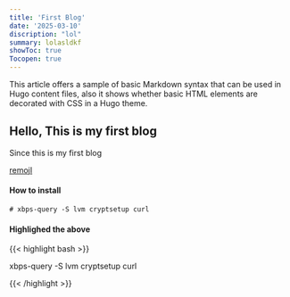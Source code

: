 ```yaml
---
title: 'First Blog'
date: '2025-03-10'
discription: "lol"
summary: lolasldkf
showToc: true
Tocopen: true
---
```

<!-- lol -->

<!-- more -->

<!-- ![MJ bhai](/images/majnu-bhai.jpeg) -->

This article offers a sample of basic Markdown syntax that can be used in Hugo content files, also it shows whether basic HTML elements are decorated with CSS in a Hugo theme.

## Hello, This is my first blog

Since this is my first blog

[remojI](https://remoji.com)

#### How to install
```
# xbps-query -S lvm cryptsetup curl
```
#### Highlighed the above
{{< highlight bash >}}

xbps-query -S lvm cryptsetup curl

{{< /highlight >}}

